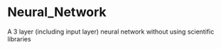 # Neural_Network
A 3 layer (including input layer) neural network without using scientific libraries
